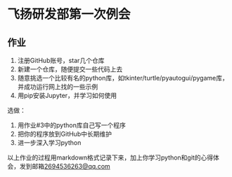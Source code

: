 # 飞扬研发部第一次例会

<!-- [toc]

## Part1. Python 光速入门

> 写在前面：本教程只是带你过一遍 python 的基础语法，最最浅显的那种，目的就是为了让每个读者看完以后，都有能力**安装并使用第三方模块**，从而快速获得写 python 的快感，大大降低学习曲线。
>
> 总言之，我的建议是「先快速上手，找个好玩的东西做，然后再考虑往深里学」。比如我这篇教程好多都是照搬[廖雪峰的python教程](https://www.liaoxuefeng.com/wiki/1016959663602400)的内容，讲的真的很好啊，但是这一系列文章没有几个礼拜你啃不完啊，等你啃完了，学习的热情早就没了。
>
> 当然，大佬另说嗷，不在本文的考虑范围内。

### 0. 安装 python 与开发环境推荐

#### python 的安装非常简单。

- Windows下安装python

1. 在[官网](https://www.python.org/downloads/windows/)下载 python 安装包，安装时一定记得勾选**Add Python 3.8 to PATH**
2. ![fefd7e5318b8c576625f4d980d90a3df.png](https://dongguaguaguagua.github.io/feiyang-1st-conference/dist/image_resources/fefd7e5318b8c576625f4d980d90a3df.png)
3. 菜单栏里打开命令提示符，输入 python 后回车，如果出现 >>> ，即所谓的「python 解释器」或者「python 交互环境」，则可视为安装成功。
4. ![b61fb7381b658d061a328938cbb2c1fe.png](https://dongguaguaguagua.github.io/feiyang-1st-conference/dist/image_resources/b61fb7381b658d061a328938cbb2c1fe.png)

- Mac下安装python

在[python官网](https://www.python.org/downloads/macos/)下载macOS安装包，一步步按提示安装：

![3986344867ed159384080864ea7cb93b.png](https://dongguaguaguagua.github.io/feiyang-1st-conference/dist/image_resources/3986344867ed159384080864ea7cb93b.png)

输入 python 后发生了什么？首先系统会在你的 path 中（也就是环境变量里，环境变量是由一堆文件夹组成的，都可以在设置里设置）寻找 python 可执行程序。然后在命令提示符中运行它，看到 >>> 后说明你已经进入了 python 解释器，也就是 python 交互式环境。

这里提一嘴 anaconda：除非你有同时安装多个 python 版本的需求（一般来说是不需要的），非常不建议使用 anaconda，因为下载、安装、使用等等对新手太不友好了，非常容易劝退，真不如直接在官网下载 python 安装包并安装。

#### 开发环境配置

我们推荐微软出品的[Visual Studio Code](https://code.visualstudio.com/)，它不是那个大块头的 Visual Studio，它是一个精简版的迷你 Visual Studio，并且，Visual Studio Code 可以跨！平！台！Windows、Mac 和 Linux 通用。

也可以用高颜值的[sublime text4](http://www.sublimetext.com/)。同样跨平台，比 vscode 启动更快，缺点是不开源。

请注意，不要用 Word 和 Windows 自带的记事本。Word 保存的不是纯文本文件，而记事本会自作聪明地在文件开始的地方加上几个特殊字符（UTF-8 BOM），结果会导致程序运行出现莫名其妙的错误。

安装完编辑器后，新建后缀名为`.py`的文本文件（大部分编辑器根据后缀名识别文件执行方式，比如`.c`文件编辑器会选择编译运行），比如 helloword.py，文件名可以随便取。里面就可以编辑 python 语句了，比如我写一句

```python
print(100+200)
```

然后在编辑器里直接运行。可以看到结果为 300。如果看不到结果，反而报什么 python 不是可执行程序的话，说明你上一步「add python to path」没有勾选。

### 1. Python 是一种什么语言？

首先，我们普及一下编程语言的基础知识。用任何编程语言来开发程序，都是为了让计算机干活，比如下载一个 MP3，编写一个文档等等，而计算机干活的 CPU 只认识机器指令，所以，尽管不同的编程语言差异极大，最后都得“翻译”成 CPU 可以执行的机器指令。而不同的编程语言，干同一个活，编写的代码量，差距也很大。

比如，完成同一个任务，C 语言要写 1000 行代码，Java 只需要写 100 行，而 Python 可能只要 20 行。

这是 C 语言的 hello world：

```c
#include <stdio.h>
int main()
{
   printf("Hello World!");
   return 0;
}
```

Java：

```java
public class HelloWorld {
    public static void main(String[] args) {
        System.out.println("Hello World!");
    }
}
```

python：

```python
print("Hello World!")
```

所以 Python 是一种相当高级的语言。

你也许会问，代码少还不好？代码少的代价是运行速度慢，C 程序运行 1 秒钟，Java 程序可能需要 2 秒，而 Python 程序可能就需要 10 秒。

这里说明一点，你可以在命令行里看到，python 解释器中的 python 语句是一行一行的：

![0e884a826c2cffaf26775d1195de9ec2.png](https://dongguaguaguagua.github.io/feiyang-1st-conference/dist/image_resources/0e884a826c2cffaf26775d1195de9ec2.png)

```python
>>> print("hello world!")
hello world!
>>> print(100+200)
300
>>>
```

同样的，你的`.py`文件中的代码在执行时会一行一行地翻译成 CPU 能理解的机器码，这个翻译过程非常耗时，所以很慢。而 C 程序是运行前直接编译成 CPU 能执行的机器码，所以非常快。

但是，看在开发 python 如此舒适的分上，运行慢一点完全可以接受啊。

![8a571075ea57f74a1299d8ee09171f8a.png](https://dongguaguaguagua.github.io/feiyang-1st-conference/dist/image_resources/8a571075ea57f74a1299d8ee09171f8a.png)

此外，运行`.py`文件和在 Python 交互式环境下直接运行 Python 代码一点点不同。Python 交互式环境会把每一行 Python 代码的结果自动打印出来，但是，直接运行 Python 代码却不会。

PS: 我都是把 python 解释器当简易计算器用的，非常好用，毕竟支持所有常见的表达式，演示一下：

```python
>>> a = -8080
>>> b = 1.234e9
>>> b
1234000000.0
>>> 2**100 # 2的100次方
1267650600228229401496703205376
>>> b**0.5 # 对b开根
35128.33614050059
>>> a + b
1233991920.0
>>> b/a
-152722.77227722772
>>>
```

### 2. 基本语法详解

> “#”是注释的意思，它后面的文字会被 Python 忽略。

#### 2.0 变量

我们可以把数据存到变量里。使用方法如下：

```python
>>> a = 100
>>> b = 3.1415926
>>> c = "一串字符串，里面可以是任意文本"
>>> a + b # 103.1415926
>>> a = 10 # a的值可以改变
>>> a + b # 13.1415926
```

> **所有名称（变量名称，包括后面要学的函数名称、类名称）都是完全自定义的，你想取什么名字就可以取什么名字。**

c 是一串字符串。python 里，用“引号”扩起来的文字**被标记为**字符串，字符串顾名思义，就是把字符串起来。`c = "I'm OK"`，那 c 里面包含的字符就是`I`、`'`、`m`、空格、`O`、`K`这 6 个字符。

```python
>>> b = 3.1415926 # b是小数（浮点数）
>>> c = "3.1415926" # c和b不一样，
```

那么如果我想让 c 的内容是`"hello"`怎么办？注意到 c 头尾两个字符是 python 默认「定义字符串」用的双引号，难道这样写吗？

```python
>>> c = ""hello""
  File "<stdin>", line 1
    c = ""hello""
          ^^^^^
SyntaxError: invalid syntax
```

看代码颜色就一目了然：字符串内部的`"`和 python 语法冲突了，那怎么办呢？

天才的程序员们想到了这两个办法：

1. 包裹字符串的双引号可以换成单引号，这样就没有歧义了：`c = '"hello"'`
2. 使用转义字符 `\`

```python
>>> c = "\"hello\""
>>> c
'"hello"'
```

我当时学到转义字符的时候也是懵逼的，其实可以这样理解：python 挑选了很不常用的，但是可以在键盘上打出来的字符：`\`，作为「转义字符」，即如果在字符串里看到了这个，就不能当成正常的字符 `\` 处理了，而是看成一个标记——**代表`\`后面的那个字符需要转义**——就是告诉计算机，`\`后面那个字符是特殊的。

解释一下`c = "\"hello\""`：引号里扩起来的两个`\`后面都是`"`，说明什么？说明`"`不应该正常的把它视为字符串的终止符号，而是字符串的一部分。于是`\"`才算做一个字符。那问题来了，虽然`\`不常用，但是还是在某些系统的路径中频繁出现，如果我想要在字符串中加上`\`怎么办？不是说计算机不会把`\`看作正常字符吗？

其实，我们只需要用`\`转义一下`\`就行了，听起来有点绕，就是用转义字符标记`\`为特殊的，计算机就不会把`\`当成转义字符来看待，而是正常字符。有负负得正的味道了。于是：

```python
>>> print("\\")
\
```

这里我给出一个常用转义字符对照表：

| 转义字符 | 意义                   | ASCII |
| -------- | ---------------------- | ----- |
| `\0`     | 空字符(NUL)            | 0     |
| `\t`     | 制表符                 | 9     |
| `\n`     | 换行符                 | 10    |
| `\"`     | 代表一个双引号字符     | 34    |
| `\'`     | 代表一个单引号         | 39    |
| `\\`     | 代表一个反斜线字符'\\' | 92    |

我们可以使用`type()`来查看变量的数据类型：

```python
>>> type(a)  # 整数
<class 'int'>
>>> type(b) # 浮点数
<class 'float'>
>>> type(c) # 字符串
<class 'str'>
>>> type(True) # 布尔值
<class 'bool'>
```

可以看到，还一种数据类型叫做「布尔值」，布尔值是音译的英语“bool”，其实比整数啥的更简单，因为布尔值只有两个值： True 和 False。

**！一定要注意 True 和 False 的首字母大写！**

布尔值的运算和数字稍微有点不同，但是基本上高中数学老师都教过：

```python
>>> True
True
>>> False
False
>>> 3 > 2
True
>>> 3 > 5
False
>>> True and True # 与运算
True
>>> True and False
False
>>> False and False
False
>>> 5 > 3 and 3 > 1
True
>>> True or True # 或运算
True
>>> True or False
True
>>> False or False
False
>>> 5 > 3 or 1 > 3
True
>>> not True # 非运算
False
>>> not False
True
>>> not 1 > 2
True
```

布尔值经常会用到条件判断语句中，后面会提到的。

**请不要把赋值语句的等号等同于数学的等号**。比如下面的代码：

```python
x = 10
x = x + 2
```

如果从数学上理解`x = x + 2`那无论如何是不成立的，在程序中，赋值语句先计算右侧的表达式`x + 2`，得到结果 12，再赋给变量 x。由于 x 之前的值是 10，重新赋值后，x 的值变成 12。

其实 python 提供的「数据类型」不止小数、整数、字符串、布尔值，还有下面会讲的「数组」「元组」「字典」都是 python 自带的数据类型，其实你完全可以自定义一个新的数据类型，我们叫做定义「类」。

#### 2.1 输入输出

python 中负责输入输出的函数是`print`。注意到我用了一个还没讲到的概念：函数。

函数，就像数学里面的函数一样，我扔给它好几个输入，它就用我给的输入做一些事情。

学编程语言其实应该试着去理解。

比如学 C 语言，不能死记硬背`#include <stdio.h>`，应该理解成「把'stdio.h'里面所有的东西都给我拿来（包括进来）」为什么是`stdio.h`？std -> standard; io -> input output。连起来就是「标准输入输出文件」。干什么用的？原来你的 hello world 程序里面有一步是「在命令行黑框框里打印出一行 hello world」，必须要用到`printf`函数啊。不把`stdio`文件“拿过来”，哪来的`printf`函数呢？所以，其实你只要不输出，把这行引用删掉也无所谓。

再回到 python，python 给我们内置了一些常用函数，不用像 C 一样 include（当然有些不常用的函数还是需要从别的地方拿过来的）。print 的意思就是打印嘛，打印到哪？打印到控制台。我可以传给 print 任何东西（记得用逗号隔开，就和数学里的`f(x, y, z)`一样），它就负责把它获得的所有输入展现在命令行黑框框里：

```python
print("100+200 =", 100+200)
# 100+200 = 300
```

同样的，python 中的输入函数是`input()`，不用给它传参数，当然也可以传一个“输入提示”：

```python
name = input('please enter your name: ')
print('hello,', name)
```

```bash
~/myWorkspace> python hello.py
please enter your name: Michael
hello, Michael
```

**注意一点**，`input()`获取到的永远是**字符串**，无论用户有没有输入数字，因为`"1234"`也是字符串文本。你可以通过`int()` 把字符串变成数字（前提当然是这个字符串能变成数字，你要是想把`"abcd"`变成数字那当我没说。）

```python
>>> number=input("请输入数字:")
请输入数字:1234
>>> type(number)
<class 'str'>
>>> number=int(number)
>>> number
1234
>>> type(number)
<class 'int'>
>>>
```

#### 2.2 List（数组）、Tuple（元组）与 Dict（字典）

python 中除了有数字、字符串这些数据类型外，还有「数组」类型。顾名思义，你可以把“一组数字”存到一个变量中。具体如下：

```python
>>> numbers = [2, 4, 7, 3, 9, 10]
```

`len()`函数可以获得 list 元素的个数：

```python
>>> len(numbers)
6
```

除了数字意外，「数组还可以存放任意数据类型」，比如字符串：

```python
>>> classmates = ['Michael', 'Bob', 'Tracy']
>>> classmates
['Michael', 'Bob', 'Tracy']
```

用「索引」来访问 list 中每一个位置的元素，记得索引是从 0 开始的：

```python
>>> classmates[0]
'Michael'
>>> classmates[1]
'Bob'
>>> classmates[2]
'Tracy'
>>> classmates[3]
Traceback (most recent call last):
  File "<stdin>", line 1, in <module>
IndexError: list index out of range
```

当索引超出了范围时，Python 会报一个 IndexError 错误，所以，要确保索引不要越界，记得最后一个元素的索引是`len(classmates) - 1`。

如果要取最后一个元素，除了计算索引位置外，还可以用-1 做索引，直接获取最后一个元素：

```python
>>> classmates[-1]
'Tracy'
```

list 是一个可变的有序表，所以，可以往 list 中追加元素到末尾：

```python
>>> classmates.append('Adam')
>>> classmates
['Michael', 'Bob', 'Tracy', 'Adam']
```

也可以把元素插入到指定的位置，比如索引号为 1 的位置：

```python
>>> classmates.insert(1, 'Jack')
>>> classmates
['Michael', 'Jack', 'Bob', 'Tracy', 'Adam']
```

要删除 list 末尾的元素，请用`pop()`：

```python
>>> classmates.pop()
'Adam'
>>> classmates
['Michael', 'Jack', 'Bob', 'Tracy']
```

要删除指定位置的元素，用`pop(i)`，其中 i 是索引位置：

```python
>>> classmates.pop(1)
'Jack'
>>> classmates
['Michael', 'Bob', 'Tracy']
```

要把某个元素替换成别的元素，可以直接赋值给对应的索引位置：

```python
>>> classmates[1] = 'Sarah'
>>> classmates
['Michael', 'Sarah', 'Tracy']
```

这里再说回之前的「字符串」，字符串虽然和数组是两个不同的数据类型，但是它其实就是「字符」构成的数组，字符串也可以用索引：

```python
>>> c = '"hello"'
>>> c[0]
'"'
>>> c[-1]
'"'
>>> c[1]
'h'
```

---

Tuple 和 list 几乎一样，也是一个有序列表。定义方式也非常类似：

```python
numbers_list = [2, 4, 7, 3, 9, 10]
tuple_list = (2, 4, 7, 3, 9, 10)
```

重点在于，**当你定义一个 tuple 时，在定义的时候，tuple 的元素就必须被确定下来**，换句话说，tuple 无法被更改，只能查看 tuple 中的元素！

这样做的好处在于，tuple 不可变，所以代码更安全。如果可能，能用 tuple 代替 list 就尽量用 tuple。

---

数组根据索引，按照 0, 1, 2, . . . 的顺序存储值，而字典则以键值对（key-value）的形式存储数据。字典就像《新华字典》那样，将单词和它的含义对应着存储起来。

```python
>>> d = {'Michael': 95, 'Bob': 75, 'Tracy': 85}
>>> d['Michael']
95
```

把数据放入 dict 的方法，除了初始化时指定外，还可以通过 key 放入：

```python
>>> d['Adam'] = 67
>>> d['Adam']
67
```

由于一个 key 只能对应一个 value，所以，多次对一个 key 放入 value，后面的值会把前面的值冲掉：

```python
>>> d['Jack'] = 90
>>> d['Jack']
90
>>> d['Jack'] = 88
>>> d['Jack']
88
>>> d['Thomas'] # 如果key不存在，dict就会报错：
Traceback (most recent call last):
  File "<stdin>", line 1, in <module>
KeyError: 'Thomas'
```

#### 2.3. 条件判断

非常好理解，因为条件判断基本就是在说人话。比如，输入用户年龄，根据年龄打印不同的内容，在 Python 程序中，用 if 语句实现：

```python
age = 20
if age >= 18:
    print('your age is', age)
    print('adult')
```

只需要注意一下 `≥` 在 python 中用 `>=` 替代，就行了。还有，**不要少写了冒号！！**

```python
age = 3
if age >= 18:
    print('adult')
elif age >= 6:
    print('teenager')
else:
    print('kid')
```

- else: 字面意思，不满足`age >= 18`也不满足`age >= 6`
- elif: else if 的简称，也是字面意思。

所以 if 语句的完整形式就是：

```python
if <条件判断1>:
    <执行1>
elif <条件判断2>:
    <执行2>
elif <条件判断3>:
    <执行3>
else:
    <执行4>
```

其中 elif, else 都是可有可无的，就是说删了 elif 这个条件判断分支，代码是不会报错的。

#### 2.4. Python 的严格缩进机制

python的缩进非常严格。缩进是什么？其实就是代码前面空出来一块就是一个缩进，python的一个缩进可以是4空格，也可以是一个Tab。python通过缩进区分是否在条件判断/循环语句内，而且不允许空格/Tab混用，这就是为什么我推荐使用现代编辑器的原因，现代编辑器可以直接将Tab转换为4空格，再也不会出现缩进问题了。

![a6bb70bd67da42925e1e3796d1ddc980.png](https://dongguaguaguagua.github.io/feiyang-1st-conference/dist/image_resources/a6bb70bd67da42925e1e3796d1ddc980.png)

![30ff48140581660ee3dcfeeef185e646.png](https://dongguaguaguagua.github.io/feiyang-1st-conference/dist/image_resources/30ff48140581660ee3dcfeeef185e646.png)

这两段代码有什么不同？？为什么上面会报错？？

#### 2.5. 循环

要计算 1+2+3，我们可以直接写表达式：

```python
>>> 1 + 2 + 3
6
```

但是，要计算 1+2+3+...+10000，直接写表达式就不可能了。为了让计算机能计算成千上万次的重复运算，我们就需要循环语句。

```python
names = ['Michael', 'Bob', 'Tracy']
for name in names:
    print(name)
```

执行这段代码，会依次打印 names 的每一个元素：

```text
Michael
Bob
Tracy
```

所以`for x in ...`循环就是把每个元素代入变量 x，然后执行后面的语句。

`range(101)`是使用 python 提供的`range()`函数，生成 0-100 的整数序列（0-100 嘛，101 个数），你可以理解为用`range(10)`代替了`[0,1,2,3,4,5,6,7,8,9]`

```python
sum = 0
# 生成涵盖0～100的数组
for x in range(101):
    sum = sum + x
print(sum)
# 5050
```

除了 for 循环外，还有 while 循环：

```python
sum = 0
n = 99
while n > 0:
    sum = sum + n
    n = n - 2
print(sum)
```

这里`while n > 0:`表示，只要满足 n>0, 循环就会一直进行下去，直到发现 n<=0 了，退出循环，打印 sum 的值。

### 3. 函数

#### 3.0 函数简介

### 3.0 函数简介

上面其实已经出现了很多函数了，但都是 python 内置的

- `len()`: 用于计算数组的长度
- `range()`: 生成整数序列
- `print()`: 把东西打印到控制台
- `type()`: 来查看变量的数据类型

**Q:** `list.pop()`不是删除 List 末尾的一个元素嘛？那 pop 算函数吗？

**A:** `pop()`单独用会报错啊！只有`pop()`前面加一个点，变成`numbers.pop()`才能正常运行。这是因为 pop 是「数组」这个数据类型提供的一个「**方法**」，如果你深入了解的话，会在面向对象中学到。虽然长得像函数，定义也很像，但是得做出区分。

#### 3.1 使用函数

试试看直接调用 python 的内置函数之一，abs 函数：

```python
>>> abs(100)
100
>>> abs(-20)
20
>>> abs(12.34)
12.34
```

调用函数的时候，如果传入的参数数量不对，会报 TypeError 的错误，并且 Python 会明确地告诉你：abs()有且仅有 1 个参数，但给出了两个：

```python
>>> abs(1, 2)
Traceback (most recent call last):
  File "<stdin>", line 1, in <module>
TypeError: abs() takes exactly one argument (2 given)
```

如果传入的参数数量是对的，但参数类型不能被函数所接受，也会报 TypeError 的错误，并且给出错误信息：str 是错误的参数类型：

```python
>>> abs('a')
Traceback (most recent call last):
  File "<stdin>", line 1, in <module>
TypeError: bad operand type for abs(): 'str'
```

而 max 函数`max()`可以接收任意多个参数，并返回最大的那个：

```python
>>> max(1, 2)
2
>>> max(2, 3, 1, -5)
3
```

#### 3.2 定义函数

我们以自定义一个求绝对值的 my_abs 函数为例：

```python
def my_abs(x):
    if x >= 0:
        return x
    else:
        return -x
```

很好理解，因为 def 就是 define（定义）的意思。就是这里有个 return 需要理解一下，众所周知，**一个函数不能有两个返回值**，高中数学教的对吧？所以，一个函数只要执行了一个 return，就停下来了，不可能执行其他 return 了。

```python
>>> my_abs(-9)
9
```

如果函数有多个参数也是一样的：

```python
def calculate_distance(x1, y1, x2, y2):
    """
    计算两点之间的距离

    参数:
    x1 (float): 第一个点的 x 坐标
    y1 (float): 第一个点的 y 坐标
    x2 (float): 第二个点的 x 坐标
    y2 (float): 第二个点的 y 坐标

    返回值:
    float: 两点之间的距离
    """
    # 计算 x 轴上的差值
    x_diff = x2 - x1
    # 计算 y 轴上的差值
    y_diff = y2 - y1
    # 计算两点之间的直线距离
    distance = (x_diff ** 2 + y_diff ** 2) ** 0.5
    return distance
```

使用方法：

```python
# 调用函数计算两点之间的距离
distance = calculate_distance(1, 2, 4, 6)

# 打印结果： 5.0
print("两点之间的距离为:", distance)
```

### 4. 使用模块

Python 本身就内置了很多非常有用的模块，只要安装完毕，这些模块就可以立刻使用。

#### 4.0 用 math 模块

math 模块可以看作一个数学工具箱，里面什么函数都有。比如，计算 log 的，开根的，三角函数等等。举个例子，比如在游戏中经常需要从一个点移动到另一个点，给出坐标、位移和角度，就可以计算出新的坐标：

```python
# 导入math包，import就是进口的意思
import math

def move(x, y, step, angle=0):
    nx = x + step * math.cos(angle)
    ny = y - step * math.sin(angle)
    return nx, ny
```

`import math`语句表示导入 math 包，并允许后续代码引用 math 包里的 sin、cos 等函数。

发现什么问题没有？之前不是说**函数不可能有两个返回值**吗？这是什么？`return nx, ny` 这不是两个吗？

其实这只是 python 为了写起来更方便，制造的一种假象。move 函数仍然返回的是单一值！我们调用它看看：

```python
>>> r = move(100, 100, 60, math.pi / 6)
>>> print(r)
(151.96152422706632, 70.0)
```

原来返回值是一个 tuple！在 tuple 里面一个个取值太麻烦了，于是 python 提供了一个可以让写代码舒适度提高很多的语法：

```python
>>> x, y = move(100, 100, 60, math.pi / 6)
>>> print(x, y)
151.96152422706632 70.0
```

---

从下面开始，python 才开始变得有意思起来。

#### 4.1 使用 turtle 模块

turtle 就是鼎鼎有名的海龟作图模块。

```python
# 导入turtle包
import turtle

# 设置笔刷宽度:
turtle.width(4)

# 前进:
turtle.forward(200)
# 右转90度:
turtle.right(90)

# 设置笔刷颜色:
turtle.pencolor('red')
turtle.forward(100)
turtle.right(90)

turtle.pencolor('green')
turtle.forward(200)
turtle.right(90)

turtle.pencolor('blue')
turtle.forward(100)
turtle.right(90)

# turtle.调用done()使得窗口等待被关闭，否则将立刻关闭窗口:
turtle.done()
```

![bbf1c1b1ae4f8114d83a31d7a45c78a4.png](https://dongguaguaguagua.github.io/feiyang-1st-conference/dist/image_resources/bbf1c1b1ae4f8114d83a31d7a45c78a4.png)

turtle 包本身只是一个绘图库，可以理解为就是一个可以让你的程序画画的「画笔」，但是配合 Python 代码，比如循环、函数等就可以绘制各种复杂的图形：

```python
import turtle

# 一个在(x, y)坐标画出一个五角星的函数
def drawStar(x, y):
    # 抬起画笔，不留轨迹
    turtle.penup()
    # 去给定坐标
    turtle.goto(x, y)
    # 落下画笔，开始绘画
    turtle.pendown()
    # 设置箭头朝向（0代表向正右方）
    turtle.setheading(0)
    for i in range(5):
        turtle.forward(40)
        # 向右旋转144度
        turtle.right(144)

for x in range(0, 250, 50):
    drawStar(x, 0)

turtle.done()
```

![ffed385a89147f863e6e266315b6e884.png](https://dongguaguaguagua.github.io/feiyang-1st-conference/dist/image_resources/ffed385a89147f863e6e266315b6e884.png)

#### 4.2 安装第三方模块

所有的第三方模块都会在[PyPI - the Python Package Index](https://pypi.org/)上注册，只要找到对应的模块名字，即可用 pip 安装。

如果你已经正确地安装了 python，那 pip 应该也是装上了的，如果命令行报错，可以试着重新安装 python，把安装 pip 勾选一下。

比如爬虫必备的 requests 库。没有安装的时候，运行 import 语句会报错。

```python
>>> import requests
Traceback (most recent call last):
  File "<stdin>", line 1, in <module>
ModuleNotFoundError: No module named 'requests'
>>>
```

但是当你打开命令提示符（终端），输入这行命令以后，如果没有报错就是安装完成了。

```bash
~$ pip install requests
...
Successfully installed certifi-2023.7.22 charset-normalizer-3.3.1 idna-3.4 requests-2.31.0 urllib3-2.0.7
```

**注意！！如果出现红色的字，或者没有看到 Successfully installed requests，说明安装失败了，此时 90%以上的可能是“网络问题”，pypi 服务器有点不太稳定。因此我们可以用 pypi 镜像站代替。**

镜像站指的是把 pypi 所有东西都放到了国内的服务器上，可以更加稳定快速的下载。常见镜像站有：

- 清华：https://pypi.tuna.tsinghua.edu.cn/simple/
- 阿里云：http://mirrors.aliyun.com/pypi/simple/
- 中国科技大学：https://pypi.mirrors.ustc.edu.cn/simple/
- 华中科技大学：http://pypi.hustunique.com/simple/
- 上海交通大学：https://mirror.sjtu.edu.cn/pypi/web/simple/
- 豆瓣：http://pypi.douban.com/simple/

那如何让 pip 不从 pypi 服务器下载，改用我们提供的镜像网址呢？很简单，用 -i 参数指定一下就行了

```bash
~$ pip install -i https://pypi.tuna.tsinghua.edu.cn/simple requests
```

安装成功后再次 import 就能看到结果了：

```python
>>> import requests
>>>
```

。。。好吧没有结果。要知道，没有消息才是最好的消息（）

#### 4.3. 练手：安装并运行pygame

想要用python写游戏的同学，推荐pygame，以及最详细的pygame教程

同样的，安装pygame只用一行：

```bash
~$ pip install -i https://pypi.tuna.tsinghua.edu.cn/simple pygame
```

## Part2. Markdown语法

![a02f45c027d438575a9c15f7ee0476c6.png](https://dongguaguaguagua.github.io/feiyang-1st-conference/dist/image_resources/a02f45c027d438575a9c15f7ee0476c6.png)

markdown语法，可以说就是这类技能的典型代表。

### 2.0 Markdown的诞生原因

> git每次**只标记改动**，这意味着git更适合处理一行行的文本，比如你有一个1000行的python代码，只改了其中一行，你觉得是记录哪一行改动好呢，还是把整个文件备份一下好？面对二进制文件，比如exe、word、pdf（它们可以理解为只有一行）git只能每次记录文件的所有内容，所以，把word、pdf、exe这些用git托管是很不明智的，会导致版本库体积不可控地增大。

我们常用的文档格式，像word和pdf这些，都是二进制格式，你改一个字，git就会记录整个文件的内容，太浪费资源了。于是，「文本标记语言」就诞生了。常见的文本标记语言有markdown（最流行没有之一）、ASCIIDoc、textile、html（超文本标记语言）

html比markdown复杂多了，所以叫它超文本标记语言。不要误会了，不管它有多复杂，它还是一种「标记语言」，而不是「编程语言」。

文本标记语言的本质就是给文本做记号，然后在相对应的解析器中把你做的记号呈现出来，呈现的过程不需要我们操心。比如你随便创建一个`test.html`文件，里面写入

```html
这是普通文本
<h1>Hello, world!</h1>
```

保存后拖到浏览器中打开，就能看到一行小小的普通文本和一个大大的hello world了。所以 `<h1></h1>` 就相当于对其中包裹的文本进行了标记，浏览器这个解析器认出了这个标记。html有自带的浏览器进行解析，markdown则需要下载编辑器了。

### 2.1 markdown有什么优势？

1. **通用性**：你写了一篇博客，你可以发布在任何地方：知乎、CSDN、GitHub、简书、Wiki。
2. **专注于文本**：markdown作为纯文本，可以用记事本打开，完全没有阅读障碍。
3. **代码支持**：markdown对代码的显示和排版吊打word，所以程序员都爱用。
4. **简洁易上手**：程序员很喜欢用markdown写文章和博客（比如这篇文章）

下面我们将详细地介绍MD的语法：

### 2.2 MD标准语法

#### 标题

要创建标题，请在单词或短语前面添加井号 `#`。`#` 的数量代表了标题的级别。（记得在井号后加空格）

![5ef286ed84d1ce4375a371b3154a22ac.png](https://dongguaguaguagua.github.io/feiyang-1st-conference/dist/image_resources/5ef286ed84d1ce4375a371b3154a22ac.png)

#### 段落

段落就正常的文本就行，最好不要在前面加空格（搞得像写作文一样）。

#### 强调

一个星号或下划线包裹的文本被标记为*斜体*：

![98e9a1a3a2109c8d8ddc034b9f07f3e9.png](https://dongguaguaguagua.github.io/feiyang-1st-conference/dist/image_resources/98e9a1a3a2109c8d8ddc034b9f07f3e9.png)

两个星号或下划线包裹的文本将会**加粗**：

![598604dd317cbf33ef7da0bae876fe50.png](https://dongguaguaguagua.github.io/feiyang-1st-conference/dist/image_resources/598604dd317cbf33ef7da0bae876fe50.png)

三个星号或下划线标记***粗斜体***：

![ec6b1da9a0a1ab69b63ff5dfc30403a7.png](https://dongguaguaguagua.github.io/feiyang-1st-conference/dist/image_resources/ec6b1da9a0a1ab69b63ff5dfc30403a7.png)

#### 引用

```text
> Dorothy followed her through many of the beautiful rooms in her castle.
>
>> The Witch bade her clean the pots and kettles and sweep the floor and keep the fire fed with wood.
```

markdown支持标记之间的**嵌套**：

![cca5ab4c79e87210601ca77d3ac02706.png](https://dongguaguaguagua.github.io/feiyang-1st-conference/dist/image_resources/cca5ab4c79e87210601ca77d3ac02706.png)

#### 列表

有序列表：

![f129d754764306b6e6d41cc482615f65.png](https://dongguaguaguagua.github.io/feiyang-1st-conference/dist/image_resources/f129d754764306b6e6d41cc482615f65.png)

无序列表：

![03647a3585d4aa762c02e645f68c4c06.png](https://dongguaguaguagua.github.io/feiyang-1st-conference/dist/image_resources/03647a3585d4aa762c02e645f68c4c06.png)

列表嵌套：

![703669201335c504815ba9088af73758.png](https://dongguaguaguagua.github.io/feiyang-1st-conference/dist/image_resources/703669201335c504815ba9088af73758.png)

#### 代码

行内代码：

要将单词或短语表示为代码，请将其包裹在反引号 `` ` `` 中。

![59d6c0ca21ccab999dc1622925a9c080.png](https://dongguaguaguagua.github.io/feiyang-1st-conference/dist/image_resources/59d6c0ca21ccab999dc1622925a9c080.png)

代码块：

`` ``` ``后面注明语言，可以进行代码高亮：

    ```java
    public class HelloWorld {
        public static void main(String[] args) {
            System.out.println("Hello World!");
        }
    }
    ```

![747bea9f3fe6a4d9e87da99cba1004aa.png](https://dongguaguaguagua.github.io/feiyang-1st-conference/dist/image_resources/747bea9f3fe6a4d9e87da99cba1004aa.png)

#### 分割线

```markdown
***

---

3个及以上的"-"都可以：

-------------
```

![2a33c018c12053f52d6cb8c2d7a7d42e.png](https://dongguaguaguagua.github.io/feiyang-1st-conference/dist/image_resources/2a33c018c12053f52d6cb8c2d7a7d42e.png)

#### 链接

超链接Markdown语法代码：

```markdown
[超链接显示名](超链接地址 "超链接title")
```

```markdown
飞扬官网 [四川大学飞扬俱乐部](https://www.fyscu.com "飞扬俱乐部官网")
```

![de9831646665e3ff74e5204710c07b70.png](https://dongguaguaguagua.github.io/feiyang-1st-conference/dist/image_resources/de9831646665e3ff74e5204710c07b70.png)

把网址or邮箱变成可以点击的链接，只需要把网址用尖括号包起来：

```
<https://www.fyscu.com>
<fake@example.com>
```

<https://www.fyscu.com>
<fake@example.com>

引用类型链接：

```markdown
[hobbit-hole][1]

[1]: https://en.wikipedia.org/wiki/Hobbit#Lifestyle "Hobbit lifestyles"
```

![fba76d2ac96bfb55bf689f214fb2c094.png](https://dongguaguaguagua.github.io/feiyang-1st-conference/dist/image_resources/fba76d2ac96bfb55bf689f214fb2c094.png)

#### 图片

- 图片替代文本是在图片找不到时显示的文本，可以不填
- 图片title当你鼠标悬浮时显示的文本，也可以不填

```markdown
![图片替代文本](图片链接 "图片title")
```

```markdown
![这是图片](https://markdown.com.cn/assets/img/philly-magic-garden.9c0b4415.jpg "Magic Gardens")
```

链接图片：

就是把图片嵌套到链接里：

```markdown
[图片](链接)

[![这是图片](图片链接 "图片title")](链接)
```

### 2.3 MD扩展语法

可选语法指的是有些编辑器支持，有些不支持的语法。

#### 标题

![c44fa3a6c9c8485782596ea9549dbd67.png](https://dongguaguaguagua.github.io/feiyang-1st-conference/dist/image_resources/c44fa3a6c9c8485782596ea9549dbd67.png)

#### 表格

```markdown
| Syntax      | Description |
| ----------- | ----------- |
| Header      | Title       |
| Paragraph   | Text        |
```

![4d92057b8e2ef2cb3fb63ed5ba29c5c1.png](https://dongguaguaguagua.github.io/feiyang-1st-conference/dist/image_resources/4d92057b8e2ef2cb3fb63ed5ba29c5c1.png)

表格对齐：

```markdown
| Syntax      | Description | Test Text     |
| :---        |    :----:   |          ---: |
| Header      | Title       | Here's this   |
| Paragraph   | Text        | And more      |
```

![479b5ead948d02cee0911076c130e82b.png](https://dongguaguaguagua.github.io/feiyang-1st-conference/dist/image_resources/479b5ead948d02cee0911076c130e82b.png)

#### 脚注

```markdown
脚注示例,[^1]，另一个脚注, [^2]

[^1]: 这是一个简单的脚注

[^2]: 这个脚注带有markdown格式：
    `行内代码`，**粗体**，*斜体*
```

![55a58e44c76acfa57b454a716673e136.png](https://dongguaguaguagua.github.io/feiyang-1st-conference/dist/image_resources/55a58e44c76acfa57b454a716673e136.png)

#### 删除线

```markdown
~~世界是平坦的。~~ 我们现在知道世界是圆的。
```

~~世界是平坦的。~~ 我们现在知道世界是圆的。

#### 任务列表

```
- [x] 吃饭
- [x] 睡觉
- [ ] 打豆豆
```

![b09226f90e29fcca1273d9391d324756.png](https://dongguaguaguagua.github.io/feiyang-1st-conference/dist/image_resources/b09226f90e29fcca1273d9391d324756.png)

#### $\LaTeX$公式

行内公式：用`$`包裹，可以显示在一行内：

```
易见一元三次方程的求根公式为：$x = \sqrt[3]{\frac{-d}{a} + \sqrt{\left(\frac{-d}{a}\right)^2 + \left(\frac{c}{a}\right)^3}} + \sqrt[3]{\frac{-d}{a} - \sqrt{\left(\frac{-d}{a}\right)^2 + \left(\frac{c}{a}\right)^3}} - \frac{b}{3a}$
```

![96eebce141e8084419f3ef5bc59698c2.png](https://dongguaguaguagua.github.io/feiyang-1st-conference/dist/image_resources/96eebce141e8084419f3ef5bc59698c2.png)

```latex
$$
\begin{align*}
\nabla \cdot \mathbf{E} &= \frac{\rho}{\varepsilon_0} \\
\nabla \cdot \mathbf{B} &= 0 \\
\nabla \times \mathbf{E} &= -\frac{\partial \mathbf{B}}{\partial t} \\
\nabla \times \mathbf{B} &= \mu_0 \mathbf{J} + \mu_0\varepsilon_0 \frac{\partial \mathbf{E}}{\partial t}
\end{align*}
$$
```

![1a51ab4259d6f727ebd2652282e11b34.png](https://dongguaguaguagua.github.io/feiyang-1st-conference/dist/image_resources/1a51ab4259d6f727ebd2652282e11b34.png)

### 2.4. Markdown编辑器推荐

推荐阅读：[markdown编辑器测评——下了31个markdown编辑器，我就不信选不出一个好用的](https://zhuanlan.zhihu.com/p/208791140)

markdown编辑器有很多，这里只推荐开源编辑器，这三个最强：

- [Joplin](https://joplinapp.org/)：开源免费、跨平台、功能强大，笔者在用
- [Obsidian](https://obsidian.md/)：开源免费、跨平台、功能强大，插件生态丰富
- [Logseq](https://www.logseq.com/)：开源免费、跨平台。没用过，但是功能应该很强大
- [Markor](https://github.com/gsantner/markor)：开源免费，安卓端最好用

## Part3. GitHub 使用完全教程

很多开源软件，百度上搜出来一堆乱七八糟的，下载发现还要钱。其实，用开源软件卖钱的挣得就是一个信息差，很多人不知道github是什么，他们才能赚钱。

那我们今天就来讲讲什么是github。用git开发同一个项目的开发者们，需要一个可以**交换他们改动**的网站。github就诞生了，作为一个项目托管平台，它提供了良好的代码管理体验。唯一不足的是在github上托管的仓库的**私有性**得不到保障，因此，还有一种流行的方案是在自己的服务器上部署gitlab，构建一个类似github的网站，很多公司都会在他们的内网服务器上搭建gitlab。因为一切都部署在内网，所以在代码的隐私和仓库的自由度上都比github稍胜一筹。

---

本文是一篇面向全体小白的文章，图文兼备。为了让小白们知道如何使用GitHub，我努力将本文写得通俗易懂，尽量让刚刚上网的小白也能明白。所以各位程序员们都可以滑走了～

### 啥是GitHub？

百度百科会告诉你，
> GitHub是一个面向开源及私有软件项目的托管平台，因为只支持Git作为唯一的版本库格式进行托管，故名GitHub。

啊？托管平台？Git？这都是什么玩意？其实并不复杂，大家可别被这些名词吓跑了，广大程序员特别喜欢造一些很高大上的词语，但这些词语背后往往是相当简单的概念。。。

要知道GitHub究竟是干什么用的，我们必须知道GitHub的使用群体都有哪些。程序员，大学生，企业……都是GitHub的用户。这些人有一个共同的特点，就是：**需要写代码**。

想象一下，你开发了一个软件，一开始很顺利。但后来你的好兄弟感觉这个软件不错，想要贡献点代码让它更屌一点。这时候问题来了，他在写代码的同时你也在写，他改完后把代码发给了你，你怎么知道他改了这个软件的哪些功能呢？怎么直观地看他改了哪些东西呢？怎么合并你的代码和他的代码呢？

如果后面又加入了几十个、几百个这样的好兄弟呢？如果又和你隔了十万八千里呢？

你将你的软件给大家用，大家都说好，但是就是有好多bug，通过什么渠道反馈呢？

这时候你的救星——GitHub，出现了，你将你的代码上传到了GitHub上，每一次改代码都标注好改动了哪些地方，添加了哪些功能，修复了哪些bug，这样就会使你的代码一目了然。

![7014791d90d5db2ae50f6be433a07766.png](https://dongguaguaguagua.github.io/feiyang-1st-conference/dist/image_resources/7014791d90d5db2ae50f6be433a07766.png)

如果别人要改你的代码，只需要拷贝（Fork）你的代码，然后修修补补，最后再合并（Merge）进去。

![dffe5c301d2f03590635d331a5bedf37.png](https://dongguaguaguagua.github.io/feiyang-1st-conference/dist/image_resources/dffe5c301d2f03590635d331a5bedf37.png)

如果别人要反馈问题，或者提出新的需求，只需要在问题（Issue）一栏里提问，就会有大佬帮你解答或者实现相应的功能。

![c4e7a4cc94ad16bbe435c6834da83c90.png](https://dongguaguaguagua.github.io/feiyang-1st-conference/dist/image_resources/c4e7a4cc94ad16bbe435c6834da83c90.png)

（大雾，发错了）

应该差不多是这样的
![2a07808377b5fa8abdf6aaef02366e0d.png](https://dongguaguaguagua.github.io/feiyang-1st-conference/dist/image_resources/2a07808377b5fa8abdf6aaef02366e0d.png)

### 怎么逛GitHub？

在了解完GitHub的基本用途后，就可以看一下基本界面和功能了。

#### 注册

首先点击[注册链接](https://github.com/signup?source=login)，填入邮箱：

![fa505f37e4000072820737b86c4eb17e.png](https://dongguaguaguagua.github.io/feiyang-1st-conference/dist/image_resources/fa505f37e4000072820737b86c4eb17e.png)

填入密码和用户名：

![d7572a4159d94461b2c4abd830687653.png](https://dongguaguaguagua.github.io/feiyang-1st-conference/dist/image_resources/d7572a4159d94461b2c4abd830687653.png)

接着会有一个验证你是否是人类的环节，就是通常所说的验证码。

![12ea607d323f28ac91932e38e3612bb1.png](https://dongguaguaguagua.github.io/feiyang-1st-conference/dist/image_resources/12ea607d323f28ac91932e38e3612bb1.png)

全部完成后即可创建账户，

验证好邮箱后GitHub会给你做个问卷，如实回答即可。当然也可以跳过哦。

![4104e59af2ec0e721b1f3864857f2729.png](https://dongguaguaguagua.github.io/feiyang-1st-conference/dist/image_resources/4104e59af2ec0e721b1f3864857f2729.png)

接下来的主页就是这个界面啦。

![ef4dc8050f76dafe1da56c3d0d83d9a0.png](https://dongguaguaguagua.github.io/feiyang-1st-conference/dist/image_resources/ef4dc8050f76dafe1da56c3d0d83d9a0.png)

你别看GitHub这英文很多，其实来来去去就这几个英文单词，记下意思就和中文差不多了。

#### 代码界面

首先我们需要引入一个概念，叫“仓库”，英文名是`repository`，简称repo。仓库顾名思义就是用来放代码的。所谓代码托管，就是托管在仓库里面的。

下面就是一个仓库：[vs code的仓库链接](https://github.com/microsoft/vscode)

![416431d19fc9c59f1cbd3c52de59bc03.png](https://dongguaguaguagua.github.io/feiyang-1st-conference/dist/image_resources/416431d19fc9c59f1cbd3c52de59bc03.png)
我们可以通过这个仓库了解到很多信息。

这个界面基本上每个地方都是可以点的……

![test.png](https://dongguaguaguagua.github.io/feiyang-1st-conference/dist/image_resources/test.png)

star数量是我首先关注的点，在点star时，可以点击左边的下拉箭头选择你设定的不同栏目，所以star其实除了支持作者外，还有**收藏**的意思。

至于watch，其实要比star的人少很多，毕竟有谁希望提交个代码就要被通知一下呢？不过发布一个新版本还是有必要知道一下的，这样就可以体验最新版本。于是我们可以这样设置：

![cc9fa8a0c82b21f3fcfe0a303f7b235a.png](https://dongguaguaguagua.github.io/feiyang-1st-conference/dist/image_resources/cc9fa8a0c82b21f3fcfe0a303f7b235a.png)

这样当vscode发布一些新版本的时候，GitHub就会发邮件通知你。

那如果我需要**了解更多信息**呢？那就需要看`readme.md`了。
所谓readme，其实就是仓库里的一个文件，叫readme.md（简称readme），然后GitHub自动识别了这个文件，直接在仓库页面显示了。

![1c4a4e599efa1c3db40b352b734d5f56.png](https://dongguaguaguagua.github.io/feiyang-1st-conference/dist/image_resources/1c4a4e599efa1c3db40b352b734d5f56.png)

看完，我们可以可以知道（如果英文好的话）如何编译，如何下载，如何给vscode贡献代码等等。这样就可以对这个项目有更深入的了解。一个好的readme需要调理清晰，当然这不是我们小白需要考虑的事情了……

接下来讲一下什么是**分支**（branch）和**标签**（tag）。当你和队友们在写一个软件时，你的队友有不同的想法，如果他的想法不能说服你，他就可以直接做一个他的分支，这样你的代码因为他的想法就变成了两个分支。比如当年Vim和neovim，一个小伙子本来想给Vim做贡献的结果Bram没接受他的Pull request，于是小伙子直接Fork了Vim，成立了neovim，所以neovim其实是Vim的一个分支，当然这属于比较激进的做法。此外如果一个项目有一个长期维护版本（long time support简称LTS），那么也可以从仓库里分支出来，单独进行维护。

标签呢就很好理解了，就是你写着写着觉得这版代码很稳定很不错，就搞一个标签。通常来说tags就是版本号，在GitHub里，你可以找到代码的任何分支中的任何一个版本：

![Snipaste_2023-10-30_16-02-03.png](https://dongguaguaguagua.github.io/feiyang-1st-conference/dist/image_resources/Snipaste_2023-10-30_16-02-03.png)

#### Issue界面

另外一个很重要的功能就是GitHub的issue了。 Issue可以干很多事情，包括给开发者反映bug，向开发者求新功能，包括小白求助等等。

我们点击上面代码界面上方工具栏的issue，就可以看到：

![issue.png](https://dongguaguaguagua.github.io/feiyang-1st-conference/dist/image_resources/issue.png)

可以看出issue的检索功能和分类功能都十分强大，所以甚至还有在用issue写个人博客的程序员。。。

![d167640f343a6b569678a69c940d7b2e.png](https://dongguaguaguagua.github.io/feiyang-1st-conference/dist/image_resources/d167640f343a6b569678a69c940d7b2e.png)

#### PR界面

`Pull Request`，就是你兄弟改完代码后给你提交的东西，简称PR。PR代表着新的功能或者bug修复，但要不要接受这些PR就要看仓库的拥有者你了。

PR界面长得跟issue界面非常像：

![2899c41b7c08faf1946da0d287ca351c.png](https://dongguaguaguagua.github.io/feiyang-1st-conference/dist/image_resources/2899c41b7c08faf1946da0d287ca351c.png)

但我点进去一个PR，界面就完全不同了。

conversation就是提交者对自己PR的介绍，以及和开发人员之间的交流。

commits就是这个代码被分出去以后经历的提交过程。

比如下面这个PR，只提交了一次。

![ac655c88999e1bf64cac622607ca9d18.png](https://dongguaguaguagua.github.io/feiyang-1st-conference/dist/image_resources/ac655c88999e1bf64cac622607ca9d18.png)

再看到file changed，就是详细地看到底改了哪些地方：
可以看到这位仁兄给`extensionHostStarter.ts`文件增加了一段代码：

![1a14e7b133cbdc23a33f53a686846bfd.png](https://dongguaguaguagua.github.io/feiyang-1st-conference/dist/image_resources/1a14e7b133cbdc23a33f53a686846bfd.png)

至于Checks，就是GitHub的机器人干的事情了，这个不需要了解太多。

#### Wiki界面

Wiki即维基，就是项目的小型文档。这可不是一般项目都有的，只有比较大型的项目才有维基，比如vscode。vscode的维基是给专业人士看的，告诉人们应该怎么贡献代码，如何写vscode插件等等，但是也有的项目的维基是给用户看的，因项目而异。

![f2577d4ead8e15e1a646ab14e11422ec.png](https://dongguaguaguagua.github.io/feiyang-1st-conference/dist/image_resources/f2577d4ead8e15e1a646ab14e11422ec.png)

#### insight界面

另外一个很重要的功能就是insight界面。这个给你了很多关于这个项目的统计数据，可以说是非常详细，你可以看到许多贡献者在这个项目里贡献了多少代码，什么时候贡献的。

![8621e496fc80fd4f57bd9738b6c07b62.png](https://dongguaguaguagua.github.io/feiyang-1st-conference/dist/image_resources/8621e496fc80fd4f57bd9738b6c07b62.png)

这里我愿称之为：大佬列表

![3b137c02035baf5b9820dc1ff149ff9b.png](https://dongguaguaguagua.github.io/feiyang-1st-conference/dist/image_resources/3b137c02035baf5b9820dc1ff149ff9b.png)

这是这个项目的Fork列表，看看都有谁抄袭（bushi）了这个项目：

![0ac8e9b75e2b0e3c3c1333dae2970308.png](https://dongguaguaguagua.github.io/feiyang-1st-conference/dist/image_resources/0ac8e9b75e2b0e3c3c1333dae2970308.png)

其他栏目我就不一一列举了。

那么我能看到Fork列表，可不可以看star列表呢？答案是肯定的。入口就在项目主页中：

![1d975f99c21e44acf5b9de514b6dab45.png](https://dongguaguaguagua.github.io/feiyang-1st-conference/dist/image_resources/1d975f99c21e44acf5b9de514b6dab45.png)

点开后就是：

![9ed65dd54615ffd7b16a7f92f84f1224.png](https://dongguaguaguagua.github.io/feiyang-1st-conference/dist/image_resources/9ed65dd54615ffd7b16a7f92f84f1224.png)

#### release界面

release界面是一个项目最有用的界面了，可谓伸手党的温床，白嫖怪的乐园。release就是发布的意思，一个软件稳定了，bug被修得差不多了就会到了发布的时候了。这时候大部分开发者就会把源代码（zip/tar.gz后缀的压缩文件）和编译好的软件都发布在这个页面，要用的话直接下载就行了。

此外我们还可以通过compare功能来比较不同版本之间的差异：

![ab70e578e4058eb611974627196fcf6d.png](https://dongguaguaguagua.github.io/feiyang-1st-conference/dist/image_resources/ab70e578e4058eb611974627196fcf6d.png)

点进去以后GitHub给你详细地展示了两个版本之间经历了多少次提交，多少个文件改动，甚至哪些代码的增删都给你展示出来。

![4ca5a09fa0012647846910675782fdc4.png](https://dongguaguaguagua.github.io/feiyang-1st-conference/dist/image_resources/4ca5a09fa0012647846910675782fdc4.png)

#### discussion界面

![5d33a1660a5f7fb67e27256fc7e79fea.png](https://dongguaguaguagua.github.io/feiyang-1st-conference/dist/image_resources/5d33a1660a5f7fb67e27256fc7e79fea.png)

有的项目是有discussion的，是一个简易的论坛，里面有很多求助和公告等等。如果对项目有问题，就可以在discussion里发出来。

#### 用户/公司主页

GitHub的用户分为两种，一种是个人用户，一种是企业用户。
比如这是Linus torvalds的个人主页

![37a6fa5537a14f7207291634f3a8ad2a.png](https://dongguaguaguagua.github.io/feiyang-1st-conference/dist/image_resources/37a6fa5537a14f7207291634f3a8ad2a.png)

这些绿色的方块代表什么呢？就是你一天里提交的次数，包括提交issue/PR/代码等等，总之就是你给社区贡献的次数越多，你的方块就越深。当然每个方块都是可以点击的，下面的activity就会显示作者在这一天内的各种活动。

![153HGE4-0.png](https://dongguaguaguagua.github.io/feiyang-1st-conference/dist/image_resources/153HGE4-0.png)
（雾）

组织/公司的页面：

![b6c5b2fc986e7f6ba7bced16f9a208b5.png](https://dongguaguaguagua.github.io/feiyang-1st-conference/dist/image_resources/b6c5b2fc986e7f6ba7bced16f9a208b5.png)

组织/公司的主页就和个人主页很不一样了。但是我们的主要关注点在repository那一栏里，就是微软这个公司创建的仓库：

![repo.png](https://dongguaguaguagua.github.io/feiyang-1st-conference/dist/image_resources/repo.png)

可以看出巨硬不愧是巨硬，能同时维护这么多仓库，这几年对开源社区也贡献了不少。

#### explore界面

explore界面就在：https://github.com/explore
![d281cd14be3697e5b9cb1dfa63c9bd24.png](https://dongguaguaguagua.github.io/feiyang-1st-conference/dist/image_resources/d281cd14be3697e5b9cb1dfa63c9bd24.png)

我这个号由于没有star任何仓库，所以它没有东西给我看。如果你经常star仓库的话，它根据你的偏好给你推送各种仓库，是不是感觉和某某社交软件操作一样（笑），但个人感觉这推送质量我不是很认可……

Topics就是一个仓库简介下面写的蓝色的类似于标签一样的东西，用于给仓库分类。

![bcf3cfe6cd411d0818a3943e998079d4.png](https://dongguaguaguagua.github.io/feiyang-1st-conference/dist/image_resources/bcf3cfe6cd411d0818a3943e998079d4.png)

点进一个topic以后，它默认的排序就是Most stars，是完完全全按照star的数量进行排序的，

![topics.png](https://dongguaguaguagua.github.io/feiyang-1st-conference/dist/image_resources/topics.png)

这样我们就可以进入一个topic，按star排序，就可以发现很多有用的仓库（轮子），我通过这一功能发现了许多好用的仓库，而且事实上仓库就是靠添加topic来曝光自己的（不然你怎么定位一个仓库）

接下来就是著名的**GitHub Trending**了，
![f911290b2c65e65be5949cf24a650707.png](https://dongguaguaguagua.github.io/feiyang-1st-conference/dist/image_resources/f911290b2c65e65be5949cf24a650707.png)

GitHub trending，译作GitHub趋势，仓库/作者一天内被star的次数越多，越有可能进这个榜单。这个榜单有很多明星项目，可以当日报每日刷刷。当然也可以筛选/排序，甚至选择语言。

collection就是GitHub的官方选集了，里面有很多正在维护的精品项目，而且还做好了分类，值得一看。

### 如何参与贡献

#### 创建仓库

首先需要配置一下token，进入[Token生成中心](https://github.com/settings/tokens)

![e29e0c8f1bfe3344e1d65818f3a3151f.png](https://dongguaguaguagua.github.io/feiyang-1st-conference/dist/image_resources/e29e0c8f1bfe3344e1d65818f3a3151f.png)

然后会让你登陆一遍，接着就到了设置token的页面

![2cb552cc47b55dfa2fabd97e336fb183.png](https://dongguaguaguagua.github.io/feiyang-1st-conference/dist/image_resources/2cb552cc47b55dfa2fabd97e336fb183.png)

其实只要选择`repo`就够用了，接下来点击`generate token`,一个token就生成好了，但注意这个只显示一次，要好好保存。

![c7b76815ce94e6c0dd74db940df48788.png](https://dongguaguaguagua.github.io/feiyang-1st-conference/dist/image_resources/c7b76815ce94e6c0dd74db940df48788.png)

设置完token后就可以创建仓库了：

![c91c27def4bede5868cc3623afeae4eb.png](https://dongguaguaguagua.github.io/feiyang-1st-conference/dist/image_resources/c91c27def4bede5868cc3623afeae4eb.png)

于是我们来到这个页面。

![create.png](https://dongguaguaguagua.github.io/feiyang-1st-conference/dist/image_resources/create.png)

我新建了一个helloWord仓库，注意添加一下readme file，这样就可以创建一个仓库。

![99a8de26dff757db3bcb0761b57759d1.png](https://dongguaguaguagua.github.io/feiyang-1st-conference/dist/image_resources/99a8de26dff757db3bcb0761b57759d1.png)

那如果我要改一下这个readme呢？注意这只是在GitHub这个网站上有这个仓库，而写代码则是在本地进行的，那么我们就需要将GitHub仓库和本地代码联系起来。所以**git**就闪亮登场了：

接下来在cmd或者终端里执行：

```
$ git clone https://github.com/meIonhu/HelloWord
Username: 你的用户名
Password: 刚刚生成的token
```

这样你就在本地有一个名叫`HelloWord`的文件夹了。这个文件夹可不是一般的文件夹，这是已经初始化的git仓库。因为这个文件夹里有一个叫`.git`的隐藏文件夹，就是git的所有设置和你的提交记录。当然如果你把`.git`删掉的话这就跟普通的文件夹没什么区别了。

然后你可以在这里面一通乱改（这不就和刚才讲的git入门联动了吗？），最后将代码上传到GitHub：

```
git add .
git commit -m "对于这次提交你想说的话"
git push -u origin main
```

这三段命令下去，你的改动记录就会被上传到GitHub上面，你的仓库也能看到你刚刚的commit了。

### 进阶技能

#### Github gists

gist入口：

![d8afcd8c98bda638bb4a9f5c8331e900.png](https://dongguaguaguagua.github.io/feiyang-1st-conference/dist/image_resources/d8afcd8c98bda638bb4a9f5c8331e900.png)

什么是gists？其实就是GitHub推出的一个小型的代码托管服务，它针对代码片段进行托管。比如你有一个很好的代码片段，需要时常用一下但写起来又麻烦，就可以用gists来备忘，gists还提供了很多丰富的标签等功能，帮助对代码片段进行分类。

![cd15061707c8f0c6a8fc25a720c66b44.png](https://dongguaguaguagua.github.io/feiyang-1st-conference/dist/image_resources/cd15061707c8f0c6a8fc25a720c66b44.png)

#### Github搜索进阶

图形化的高级搜索入口：
https://github.com/search/advanced

基本命令：

**In修饰词：**

`xxx in:name`：名字限定有xxx的仓库

`xxx in:description`：描述限定有xxx的仓库

`xxx in:topics`：在topics里有xxx的仓库

`xxx in:readme`：在readme里有xxx的仓库

**用户限制：**

`user:example`：获取所有来自example用户的仓库

`org:example`：获取所有来自example组织的仓库

**size修饰词**

`size:>n`：获取所有占用空间大于n kb的仓库

`size:<n`：获取所有占用空间小于n kb的仓库

`size:n1..n2`：获取所有占用空间在n1 kb到n2 kb之间的仓库

**star修饰词**

`size:>n`：获取所有star大于n的仓库

`size:<n`：获取所有star小于n的仓库

`size:n1..n2`：获取所有star在n1到n2之间的仓库

**license修饰词**

`license:apache-2.0`: 获取所有license是apache-2.0的仓库

**language修饰词**

`language:rails language:javascript`：获取所有语言是javascript的匹配仓库

**NOT关键词**

`NOT cat`：排除所有含cat的搜索结果。

![3dbc4f0d5707488f55523529f824c85f.png](https://dongguaguaguagua.github.io/feiyang-1st-conference/dist/image_resources/3dbc4f0d5707488f55523529f824c85f.png)

修饰词还有很多，但是基本语法大同小异，具体可以参考[github文档](https://docs.github.com/en/search-github/searching-on-github/searching-for-repositories)。

学废了嘛？让我们来实操一下吧～

很多同学会很好奇，GitHub star数top10的仓库是哪些呢？其实完全不需要爬取所有仓库，只需要简单地搜索一下就可以了：

在搜索栏键入：`stars:>200000`
![52659773a128bf246752ecd1403dfc74.png](https://dongguaguaguagua.github.io/feiyang-1st-conference/dist/image_resources/52659773a128bf246752ecd1403dfc74.png)

就得到最受欢迎的仓库名单了。

#### GitHub快捷键

`ctrl+K`可直接打开命令栏：
![4e1879fe14d8efacf90371f9571c191a.png](https://dongguaguaguagua.github.io/feiyang-1st-conference/dist/image_resources/4e1879fe14d8efacf90371f9571c191a.png)

默认是快捷跳转，或者搜索，我们通过键入`>`可以快速让GitHub执行我们的命令：

![a620a885a930a9a9ff8b44234c0a40a4.png](https://dongguaguaguagua.github.io/feiyang-1st-conference/dist/image_resources/a620a885a930a9a9ff8b44234c0a40a4.png)

此外还通过g键可以快速跳转到各种地方:

`g d`:跳转到首页

`g n`:跳转到通知

`g i`:跳转到issue

`g p`:跳转到PR

`g a`:跳转到Actions

`g b`:跳转到Projects

`g w`:跳转到Wiki

`g g`:跳转到Discussions


### 参考

- https://jdhao.github.io/2020/01/12/vim_nvim_history_development/
- https://docs.github.com/en/search-github/searching-on-github/searching-for-repositories
- https://docs.github.com/en/get-started/using-github/keyboard-shortcuts

-->

## 作业

1. 注册GitHub账号，star几个仓库
2. 新建一个仓库，随便提交一些代码上去
3. 随意挑选一个比较有名的python库，如tkinter/turtle/pyautogui/pygame库，并成功运行网上找的一些示例
4. 用pip安装Jupyter，并学习如何使用

选做：

1. 用作业#3中的python库自己写一个程序
2. 把你的程序放到GitHub中长期维护
3. 进一步深入学习python

以上作业的过程用markdown格式记录下来，加上你学习python和git的心得体会，发到邮箱<2694536263@qq.com>







